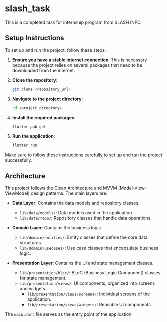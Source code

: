 # slash_task

This is a completed task for internship program from SLASH INFO.


## Setup Instructions

To set up and run the project, follow these steps:

1. **Ensure you have a stable internet connection**: This is necessary because the project relies on several packages that need to be downloaded from the internet.

2. **Clone the repository**:
    ```sh
    git clone <repository_url>
    ```

3. **Navigate to the project directory**:
    ```sh
    cd <project_directory>
    ```

4. **Install the required packages**:
    ```sh
    flutter pub get
    ```

5. **Run the application**:
    ```sh
    flutter run
    ```

Make sure to follow these instructions carefully to set up and run the project successfully.

## Architecture

This project follows the Clean Architecture and MVVM (Model-View-ViewModel) design patterns. The main layers are:

- **Data Layer**: Contains the data models and repository classes.
  - `lib/data/models/`: Data models used in the application.
  - `lib/data/repo/`: Repository classes that handle data operations.

- **Domain Layer**: Contains the business logic.
  - `lib/domain/entities/`: Entity classes that define the core data structures.
  - `lib/domain/usecases/`: Use case classes that encapsulate business logic.

- **Presentation Layer**: Contains the UI and state management classes.
  - `lib/presentation/bloc/`: BLoC (Business Logic Component) classes for state management.
  - `lib/presentation/views/`: UI components, organized into screens and widgets.
    - `lib/presentation/views/screens/`: Individual screens of the application.
    - `lib/presentation/views/widgets/`: Reusable UI components.

The `main.dart` file serves as the entry point of the application.
